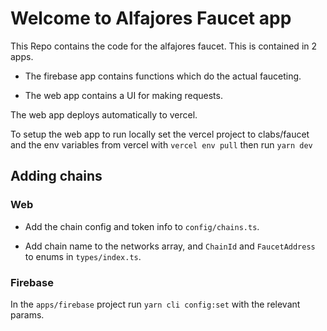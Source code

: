 # Welcome to Alfajores Faucet app

This Repo contains the code for the alfajores faucet. This is contained in 2 apps.

- The firebase app contains functions which do the actual fauceting.

- The web app contains a UI for making requests.

The web app deploys automatically to vercel.

To setup the web app to run locally set the vercel project to clabs/faucet and the env variables from vercel with `vercel env pull` then run `yarn dev`

## Adding chains

### Web

- Add the chain config and token info to `config/chains.ts`.

- Add chain name to the networks array, and `ChainId` and `FaucetAddress` to enums in `types/index.ts`.

### Firebase

In the `apps/firebase` project run `yarn cli config:set` with the relevant params.

